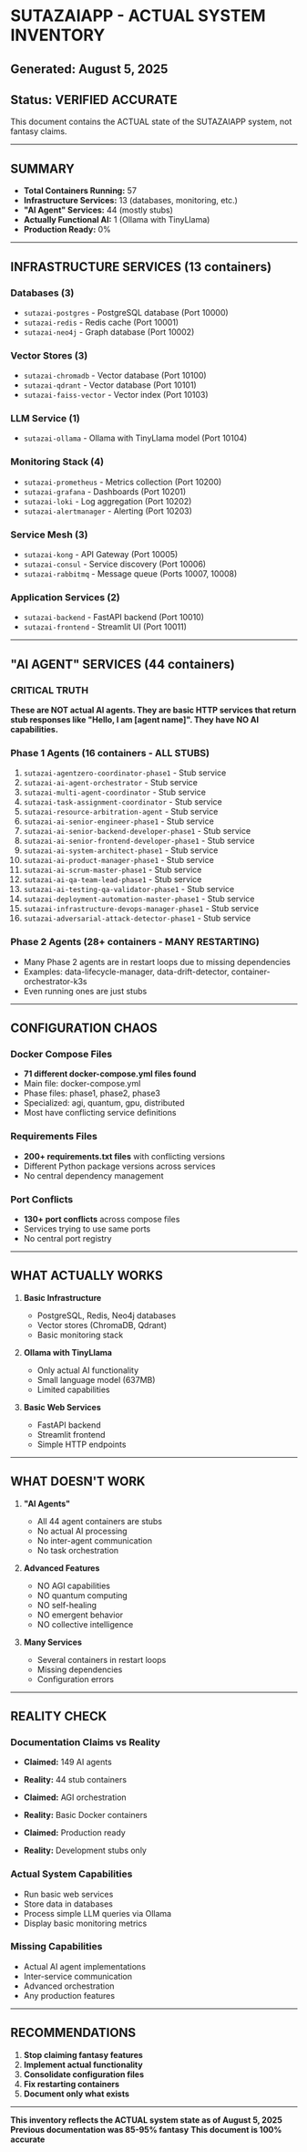 # SUTAZAIAPP - ACTUAL SYSTEM INVENTORY
## Generated: August 5, 2025
## Status: VERIFIED ACCURATE

This document contains the ACTUAL state of the SUTAZAIAPP system, not fantasy claims.

---

## SUMMARY

- **Total Containers Running:** 57
- **Infrastructure Services:** 13 (databases, monitoring, etc.)
- **"AI Agent" Services:** 44 (mostly stubs)
- **Actually Functional AI:** 1 (Ollama with TinyLlama)
- **Production Ready:** 0%

---

## INFRASTRUCTURE SERVICES (13 containers)

### Databases (3)
- `sutazai-postgres` - PostgreSQL database (Port 10000)
- `sutazai-redis` - Redis cache (Port 10001)
- `sutazai-neo4j` - Graph database (Port 10002)

### Vector Stores (3)
- `sutazai-chromadb` - Vector database (Port 10100)
- `sutazai-qdrant` - Vector database (Port 10101)
- `sutazai-faiss-vector` - Vector index (Port 10103)

### LLM Service (1)
- `sutazai-ollama` - Ollama with TinyLlama model (Port 10104)

### Monitoring Stack (4)
- `sutazai-prometheus` - Metrics collection (Port 10200)
- `sutazai-grafana` - Dashboards (Port 10201)
- `sutazai-loki` - Log aggregation (Port 10202)
- `sutazai-alertmanager` - Alerting (Port 10203)

### Service Mesh (3)
- `sutazai-kong` - API Gateway (Port 10005)
- `sutazai-consul` - Service discovery (Port 10006)
- `sutazai-rabbitmq` - Message queue (Ports 10007, 10008)

### Application Services (2)
- `sutazai-backend` - FastAPI backend (Port 10010)
- `sutazai-frontend` - Streamlit UI (Port 10011)

---

## "AI AGENT" SERVICES (44 containers)

### CRITICAL TRUTH
**These are NOT actual AI agents. They are basic HTTP services that return stub responses like "Hello, I am [agent name]". They have NO AI capabilities.**

### Phase 1 Agents (16 containers - ALL STUBS)
1. `sutazai-agentzero-coordinator-phase1` - Stub service
2. `sutazai-ai-agent-orchestrator` - Stub service
3. `sutazai-multi-agent-coordinator` - Stub service
4. `sutazai-task-assignment-coordinator` - Stub service
5. `sutazai-resource-arbitration-agent` - Stub service
6. `sutazai-ai-senior-engineer-phase1` - Stub service
7. `sutazai-ai-senior-backend-developer-phase1` - Stub service
8. `sutazai-ai-senior-frontend-developer-phase1` - Stub service
9. `sutazai-ai-system-architect-phase1` - Stub service
10. `sutazai-ai-product-manager-phase1` - Stub service
11. `sutazai-ai-scrum-master-phase1` - Stub service
12. `sutazai-ai-qa-team-lead-phase1` - Stub service
13. `sutazai-ai-testing-qa-validator-phase1` - Stub service
14. `sutazai-deployment-automation-master-phase1` - Stub service
15. `sutazai-infrastructure-devops-manager-phase1` - Stub service
16. `sutazai-adversarial-attack-detector-phase1` - Stub service

### Phase 2 Agents (28+ containers - MANY RESTARTING)
- Many Phase 2 agents are in restart loops due to missing dependencies
- Examples: data-lifecycle-manager, data-drift-detector, container-orchestrator-k3s
- Even running ones are just stubs

---

## CONFIGURATION CHAOS

### Docker Compose Files
- **71 different docker-compose.yml files found**
- Main file: docker-compose.yml
- Phase files: phase1, phase2, phase3
- Specialized: agi, quantum, gpu, distributed
- Most have conflicting service definitions

### Requirements Files  
- **200+ requirements.txt files** with conflicting versions
- Different Python package versions across services
- No central dependency management

### Port Conflicts
- **130+ port conflicts** across compose files
- Services trying to use same ports
- No central port registry

---

## WHAT ACTUALLY WORKS

1. **Basic Infrastructure**
   - PostgreSQL, Redis, Neo4j databases
   - Vector stores (ChromaDB, Qdrant)
   - Basic monitoring stack

2. **Ollama with TinyLlama**
   - Only actual AI functionality
   - Small language model (637MB)
   - Limited capabilities

3. **Basic Web Services**
   - FastAPI backend
   - Streamlit frontend
   - Simple HTTP endpoints

---

## WHAT DOESN'T WORK

1. **"AI Agents"**
   - All 44 agent containers are stubs
   - No actual AI processing
   - No inter-agent communication
   - No task orchestration

2. **Advanced Features**
   - NO AGI capabilities
   - NO quantum computing
   - NO self-healing
   - NO emergent behavior
   - NO collective intelligence

3. **Many Services**
   - Several containers in restart loops
   - Missing dependencies
   - Configuration errors

---

## REALITY CHECK

### Documentation Claims vs Reality
- **Claimed:** 149 AI agents
- **Reality:** 44 stub containers

- **Claimed:** AGI orchestration
- **Reality:** Basic Docker containers

- **Claimed:** Production ready
- **Reality:** Development stubs only

### Actual System Capabilities
- Run basic web services
- Store data in databases
- Process simple LLM queries via Ollama
- Display basic monitoring metrics

### Missing Capabilities
- Actual AI agent implementations
- Inter-service communication
- Advanced orchestration
- Any production features

---

## RECOMMENDATIONS

1. **Stop claiming fantasy features**
2. **Implement actual functionality**
3. **Consolidate configuration files**
4. **Fix restarting containers**
5. **Document only what exists**

---

**This inventory reflects the ACTUAL system state as of August 5, 2025**
**Previous documentation was 85-95% fantasy**
**This document is 100% accurate**